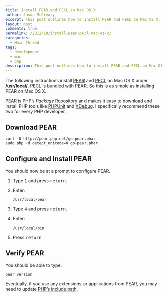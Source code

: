 ```yaml
---
title: Install PEAR and PECL on Mac OS X
author: Jason McCreary
excerpt: This post outlines how to install PEAR and PECL on Mac OS X.
layout: post
comments: true
permalink: /2012/10/install-pear-pecl-mac-os-x/
categories:
  - Main Thread
tags:
  - development
  - mac
  - php
description: This post outlines how to install PEAR and PECL on Mac OS X.
---
```

The following instructions install [PEAR][1] and [PECL][2] on Mac OS X under **/usr/local/**. PECL is bundled with PEAR. So this is as simple as installing PEAR on Mac OS X.

PEAR is PHP&rsquo;s *Package* Repository and makes it easy to download and install PHP tools like [PHPUnit][3] and [XDebug][4]. I specifically recommend these two for every PHP developer.

## Download PEAR

    curl -O http://pear.php.net/go-pear.phar
    sudo php -d detect_unicode=0 go-pear.phar
    

## Configure and Install PEAR

You should now be at a prompt to configure PEAR.

1.  Type <kbd>1</kbd> and press <kbd>return</kbd>.
2.  Enter:
    
        /usr/local/pear

3.  Type <kbd>4</kbd> and press <kbd>return</kbd>.
4.  Enter:
    
        /usr/local/bin

5.  Press <kbd>return</kbd>

## Verify PEAR

You should be able to type:

    pear version
    

Eventually, if you use any extensions or applications from PEAR, you may need to update [PHP&rsquo;s include path][5].

 [1]: http://pear.php.net "PEAR"
 [2]: http://pecl.php.net "PECL"
 [3]: https://github.com/sebastianbergmann/phpunit
 [4]: http://xdebug.org
 [5]: http://pear.php.net/manual/en/installation.checking.php
